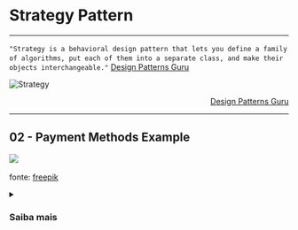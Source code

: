 # Strategy Pattern
---

`"Strategy is a behavioral design pattern that lets you define a family of algorithms, put each of them into a separate class, and make their objects interchangeable."` [Design Patterns Guru](https://refactoring.guru/design-patterns/strategy)

![Strategy](https://refactoring.guru/images/patterns/diagrams/strategy/structure.png)
<div align="right">

[Design Patterns Guru](https://refactoring.guru/design-patterns/strategy)

</div>

---

## 02 - Payment Methods Example

<img src="https://img.freepik.com/free-photo/close-up-customer-paying-by-credit-card_329181-2048.jpg?w=740&t=st=1666301329~exp=1666301929~hmac=89cbb2341b51f19f9b22c5e013b0b90a3f097bbe4bb164b05e2755b7665ba995" width="800"/>

fonte: [freepik](https://www.freepik.com/free-photo/close-up-customer-paying-by-credit-card_10896159.htm#query=payment&position=21&from_view=search&track=sph)

<details>
<summary>

### Saiba mais

</summary>

As _Strategies_ podem facilmente ser encontradas na pasta [strategies](./domain/strategies/). São os métodos de pagamento.

As _Strategies_ foram criadas para resolver o problema gerado ao aplicar um algoritmo diferente de desconto para cada forma de pagamento solicitada pelo cliente.

Além de evitar o uso de `ifs` para seleção dos métodos, que cresceria consideravelmente com o acréscimo de novas formas, também possibilitou adicionar um método que utiliza taxa fixa, ao invés de um valor percentual, isolando o cálculo da taxa e delegando a responsabilidade para cada uma das classes que implementa a interface `IPaymentMethod`.

Desse modo, a classe `Account` desconhece os detalhes de implementação do cálculo da taxa aplicada para cada nova forma de pagamento, desacoplando o sistema.

Detalhes no Diagrama a seguir:

<img src="./images/diagrams/paymentMethods.png" />

</details>

